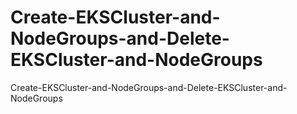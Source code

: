 # Create-EKSCluster-and-NodeGroups-and-Delete-EKSCluster-and-NodeGroups
Create-EKSCluster-and-NodeGroups-and-Delete-EKSCluster-and-NodeGroups
